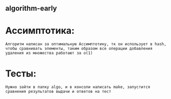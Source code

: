 ## algorithm-early
# Ассимптотика:
    Алгоритм написан за оптимальную Ассимптотику, тк он использует в hash, чтобы сравнивать элементы, таким образом все операции добавления удаления из множества работают за o(1)
# Тесты:
    Нужно зайти в папку algo, и в консоли написать make, запустится сравнения результатов выдачи и ответов на тест 